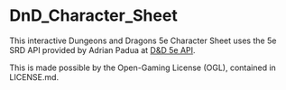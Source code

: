 # DnD_Character_Sheet

This interactive Dungeons and Dragons 5e Character Sheet uses the 5e SRD API provided by Adrian Padua at [D&D 5e API](http://www.dnd5eapi.co/).

This is made possible by the Open-Gaming License (OGL), contained in LICENSE.md.

